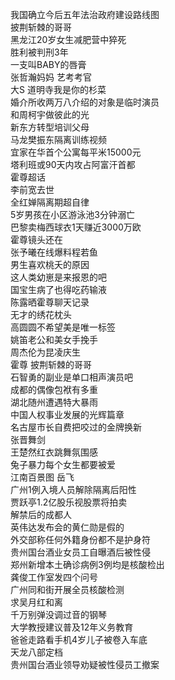 我国确立今后五年法治政府建设路线图  
披荆斩棘的哥哥  
黑龙江20岁女生减肥营中猝死  
胜利被判刑3年  
一支叫BABY的唇膏  
张哲瀚妈妈 艺考考官  
大S 道明寺我是你的杉菜  
婚介所收两万八介绍的对象是临时演员  
和周柯宇做彼此的光  
新东方转型培训父母  
马龙樊振东隔离训练视频  
宜家在华首个公寓每平米15000元  
塔利班或90天内攻占阿富汗首都  
霍尊超话  
李前宽去世  
全红婵隔离期超自律  
5岁男孩在小区游泳池3分钟溺亡  
巴黎卖梅西球衣1天赚近3000万欧  
霍尊镜头还在  
张予曦在线爆料程若鱼  
男生喜欢桃夭的原因  
这人类幼崽是来报恩的吧  
国宝生病了也得吃药输液  
陈露晒霍尊聊天记录  
无才的绣花枕头  
高圆圆不希望美是唯一标签  
姚笛老公和美女手挽手  
周杰伦为昆凌庆生  
霍尊 披荆斩棘的哥哥  
石智勇的副业是单口相声演员吧  
成都的偶像包袱有多重  
湖北随州遭遇特大暴雨  
中国人权事业发展的光辉篇章  
名古屋市长自费把咬过的金牌换新  
张晋舞剑  
王楚然红衣跳舞氛围感  
兔子暴力每个女生都要被爱  
江南百景图 岳飞  
广州1例入境人员解除隔离后阳性  
贾跃亭1.2亿股乐视股票将拍卖  
解禁后的成都人  
英伟达发布会的黄仁勋是假的  
外交部称任何外籍身份都不是护身符  
贵州国台酒业女员工自曝酒后被性侵  
郑州新增本土确诊病例3例均是核酸检出  
龚俊工作室发四个问号  
广州同和街开展全员核酸检测  
求吴月红和离  
千万别弹没调过音的钢琴  
大学教授建议普及12年义务教育  
爸爸走路看手机4岁儿子被卷入车底  
天龙八部定档  
贵州国台酒业领导劝疑被性侵员工撤案  
